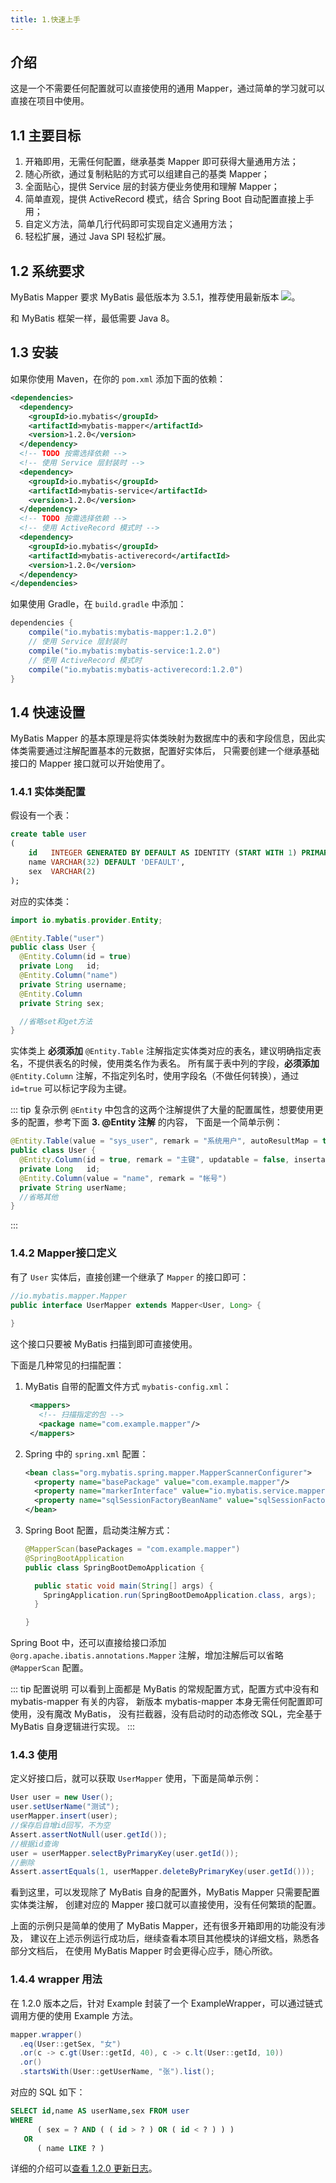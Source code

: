 ```yaml
---
title: 1.快速上手
---
```


## 介绍

这是一个不需要任何配置就可以直接使用的通用 Mapper，通过简单的学习就可以直接在项目中使用。

## 1.1 主要目标

1. 开箱即用，无需任何配置，继承基类 Mapper 即可获得大量通用方法；
2. 随心所欲，通过复制粘贴的方式可以组建自己的基类 Mapper；
3. 全面贴心，提供 Service 层的封装方便业务使用和理解 Mapper；
4. 简单直观，提供 ActiveRecord 模式，结合 Spring Boot 自动配置直接上手用；
5. 自定义方法，简单几行代码即可实现自定义通用方法；
6. 轻松扩展，通过 Java SPI 轻松扩展。

## 1.2 系统要求

MyBatis Mapper 要求 MyBatis 最低版本为
3.5.1，推荐使用最新版本 <a href="https://maven-badges.herokuapp.com/maven-central/org.mybatis/mybatis"><img src="https://maven-badges.herokuapp.com/maven-central/org.mybatis/mybatis/badge.svg"/></a>。

和 MyBatis 框架一样，最低需要 Java 8。

## 1.3 安装

如果你使用 Maven，在你的 `pom.xml` 添加下面的依赖：

```xml
<dependencies>
  <dependency>
    <groupId>io.mybatis</groupId>
    <artifactId>mybatis-mapper</artifactId>
    <version>1.2.0</version>
  </dependency>
  <!-- TODO 按需选择依赖 -->
  <!-- 使用 Service 层封装时 -->
  <dependency>
    <groupId>io.mybatis</groupId>
    <artifactId>mybatis-service</artifactId>
    <version>1.2.0</version>
  </dependency>
  <!-- TODO 按需选择依赖 -->
  <!-- 使用 ActiveRecord 模式时 -->
  <dependency>
    <groupId>io.mybatis</groupId>
    <artifactId>mybatis-activerecord</artifactId>
    <version>1.2.0</version>
  </dependency>
</dependencies>
```

如果使用 Gradle，在 `build.gradle` 中添加：

```groovy
dependencies {
    compile("io.mybatis:mybatis-mapper:1.2.0")
    // 使用 Service 层封装时
    compile("io.mybatis:mybatis-service:1.2.0")
    // 使用 ActiveRecord 模式时
    compile("io.mybatis:mybatis-activerecord:1.2.0")
}
```

## 1.4 快速设置

MyBatis Mapper 的基本原理是将实体类映射为数据库中的表和字段信息，因此实体类需要通过注解配置基本的元数据，配置好实体后，
只需要创建一个继承基础接口的 Mapper 接口就可以开始使用了。

### 1.4.1 实体类配置

假设有一个表：
```sql
create table user
(
    id   INTEGER GENERATED BY DEFAULT AS IDENTITY (START WITH 1) PRIMARY KEY,
    name VARCHAR(32) DEFAULT 'DEFAULT',
    sex  VARCHAR(2)
);
```
对应的实体类：
```java
import io.mybatis.provider.Entity;

@Entity.Table("user")
public class User {
  @Entity.Column(id = true)
  private Long   id;
  @Entity.Column("name")
  private String username;
  @Entity.Column
  private String sex;

  //省略set和get方法
}
```

实体类上 **必须添加** `@Entity.Table` 注解指定实体类对应的表名，建议明确指定表名，不提供表名的时候，使用类名作为表名。
所有属于表中列的字段，**必须添加** `@Entity.Column` 注解，不指定列名时，使用字段名（不做任何转换），通过 `id=true` 可以标记字段为主键。

::: tip 复杂示例
`@Entity` 中包含的这两个注解提供了大量的配置属性，想要使用更多的配置，参考下面 **3. @Entity 注解** 的内容，
下面是一个简单示例：
```java
@Entity.Table(value = "sys_user", remark = "系统用户", autoResultMap = true)
public class User {
  @Entity.Column(id = true, remark = "主键", updatable = false, insertable = false)
  private Long   id;
  @Entity.Column(value = "name", remark = "帐号")
  private String userName;
  //省略其他
}
```
:::

### 1.4.2 Mapper接口定义

有了 `User` 实体后，直接创建一个继承了 `Mapper` 的接口即可：
```java
//io.mybatis.mapper.Mapper
public interface UserMapper extends Mapper<User, Long> {
  
}
```
这个接口只要被 MyBatis 扫描到即可直接使用。

下面是几种常见的扫描配置：
 
1. MyBatis 自带的配置文件方式 `mybatis-config.xml`：
   ```xml
    <mappers>
      <!-- 扫描指定的包 -->
      <package name="com.example.mapper"/>
    </mappers>
   ```
 
2. Spring 中的 `spring.xml` 配置：
   ```xml
   <bean class="org.mybatis.spring.mapper.MapperScannerConfigurer">
     <property name="basePackage" value="com.example.mapper"/>
     <property name="markerInterface" value="io.mybatis.service.mapper.RoleMarker"/>
     <property name="sqlSessionFactoryBeanName" value="sqlSessionFactoryRole"/>
   </bean>
   ```
 
3. Spring Boot 配置，启动类注解方式：
   ```java
   @MapperScan(basePackages = "com.example.mapper")
   @SpringBootApplication
   public class SpringBootDemoApplication {
   
     public static void main(String[] args) {
       SpringApplication.run(SpringBootDemoApplication.class, args);
     }
   
   }
   ```

Spring Boot 中，还可以直接给接口添加 `@org.apache.ibatis.annotations.Mapper` 注解，增加注解后可以省略 `@MapperScan` 配置。

::: tip 配置说明
可以看到上面都是 MyBatis 的常规配置方式，配置方式中没有和 mybatis-mapper 有关的内容，
新版本 mybatis-mapper 本身无需任何配置即可使用，没有魔改 MyBatis，
没有拦截器，没有启动时的动态修改 SQL，完全基于 MyBatis 自身逻辑进行实现。
:::

### 1.4.3 使用

定义好接口后，就可以获取 `UserMapper` 使用，下面是简单示例：
```java
User user = new User();
user.setUserName("测试");
userMapper.insert(user);
//保存后自增id回写，不为空
Assert.assertNotNull(user.getId());
//根据id查询
user = userMapper.selectByPrimaryKey(user.getId());
//删除
Assert.assertEquals(1, userMapper.deleteByPrimaryKey(user.getId()));
```

看到这里，可以发现除了 MyBatis 自身的配置外，MyBatis Mapper 只需要配置实体类注解，
创建对应的 Mapper 接口就可以直接使用，没有任何繁琐的配置。

上面的示例只是简单的使用了 MyBatis Mapper，还有很多开箱即用的功能没有涉及，
建议在上述示例运行成功后，继续查看本项目其他模块的详细文档，熟悉各部分文档后，
在使用 MyBatis Mapper 时会更得心应手，随心所欲。

### 1.4.4 wrapper 用法

在 1.2.0 版本之后，针对 Example 封装了一个 ExampleWrapper，可以通过链式调用方便的使用 Example 方法。

```java
mapper.wrapper()
  .eq(User::getSex, "女")
  .or(c -> c.gt(User::getId, 40), c -> c.lt(User::getId, 10))
  .or()
  .startsWith(User::getUserName, "张").list();
```

对应的 SQL 如下：

```sql
SELECT id,name AS userName,sex FROM user 
WHERE 
      ( sex = ? AND ( ( id > ? ) OR ( id < ? ) ) ) 
   OR 
      ( name LIKE ? )
```

详细的介绍可以[查看 1.2.0 更新日志](../releases/1.2.0.md)。